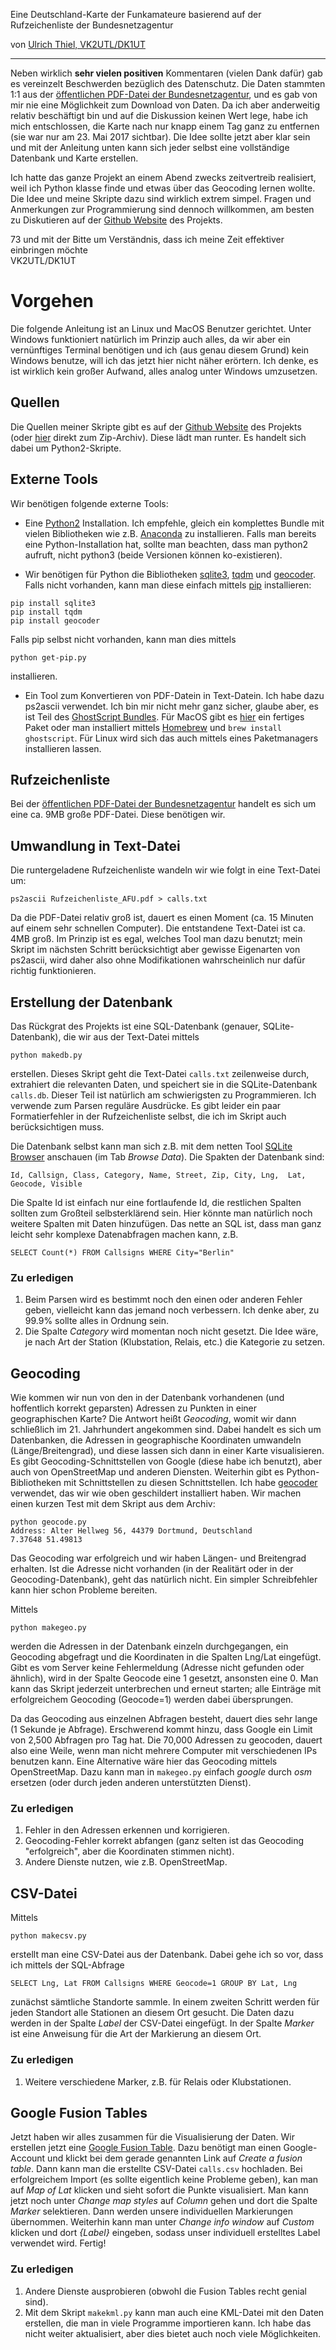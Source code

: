 Eine Deutschland-Karte der Funkamateure basierend auf der Rufzeichenliste der Bundesnetzagentur

von [Ulrich Thiel, VK2UTL/DK1UT](mailto:u-thiel@gmx.net)

---



Neben wirklich **sehr vielen positiven** Kommentaren (vielen Dank dafür) gab es vereinzelt Beschwerden bezüglich des Datenschutz. Die Daten stammten 1:1 aus der [öffentlichen PDF-Datei der Bundesnetzagentur](https://www.bundesnetzagentur.de/SharedDocs/Downloads/DE/Sachgebiete/Telekommunikation/Unternehmen_Institutionen/Frequenzen/Amateurfunk/Rufzeichenliste/Rufzeichenliste_AFU.html), und es gab von mir nie eine Möglichkeit zum Download von Daten. Da ich aber anderweitig relativ beschäftigt bin und auf die Diskussion keinen Wert lege, habe ich mich entschlossen, die Karte nach nur knapp einem Tag ganz zu entfernen (sie war nur am 23. Mai 2017 sichtbar). Die Idee sollte jetzt aber klar sein und mit der Anleitung unten kann sich jeder selbst eine vollständige Datenbank und Karte erstellen.

Ich hatte das ganze Projekt an einem Abend zwecks zeitvertreib realisiert, weil ich Python klasse finde und etwas über das Geocoding lernen wollte. Die Idee und meine Skripte dazu sind wirklich extrem simpel. Fragen und Anmerkungen zur Programmierung sind dennoch willkommen, am besten zu Diskutieren auf der [Github Website](https://github.com/thielul/CallmapGermany.git) des Projekts. 

73 und mit der Bitte um Verständnis, dass ich meine Zeit effektiver einbringen möchte   
VK2UTL/DK1UT


# Vorgehen

Die folgende Anleitung ist an Linux und MacOS Benutzer gerichtet. Unter Windows funktioniert natürlich im Prinzip auch alles, da wir aber ein vernünftiges Terminal benötigen und ich (aus genau diesem Grund) kein Windows benutze, will ich das jetzt hier nicht näher erörtern. Ich denke, es ist wirklich kein großer Aufwand, alles analog unter Windows umzusetzen.

## Quellen
Die Quellen meiner Skripte gibt es auf der [Github Website](https://github.com/thielul/CallmapGermany) des Projekts (oder [hier](https://github.com/thielul/CallmapGermany.git) direkt zum Zip-Archiv). Diese lädt man runter. Es handelt sich dabei um Python2-Skripte.

## Externe Tools

Wir benötigen folgende externe Tools:

* Eine [Python2](https://www.python.org/downloads/) Installation. Ich empfehle, gleich ein komplettes Bundle mit vielen Bibliotheken wie z.B. [Anaconda](https://www.continuum.io/downloads) zu installieren. Falls man bereits eine Python-Installation hat, sollte man beachten, dass man python2 aufruft, nicht python3 (beide Versionen können ko-existieren).

* Wir benötigen für Python die Bibliotheken [sqlite3](https://docs.python.org/2/library/sqlite3.html), [tqdm](https://pypi.python.org/pypi/tqdm) und [geocoder](https://pypi.python.org/pypi/geocoder). Falls nicht vorhanden, kann man diese einfach mittels [pip](https://pip.pypa.io/en/stable/installing/) installieren:

```
pip install sqlite3
pip install tqdm
pip install geocoder
```

Falls pip selbst nicht vorhanden, kann man dies mittels

```
python get-pip.py
```

installieren.

* Ein Tool zum Konvertieren von PDF-Datein in Text-Datein. Ich habe dazu ps2ascii verwendet. Ich bin mir nicht mehr ganz sicher, glaube aber, es ist Teil des [GhostScript Bundles](https://www.ghostscript.com/download/gsdnld.html). Für MacOS gibt es [hier](http://pages.uoregon.edu/koch/) ein fertiges Paket oder man installiert mittels [Homebrew](https://brew.sh/index_de.html) und ```brew install ghostscript```. Für Linux wird sich das auch mittels eines Paketmanagers installieren lassen.

## Rufzeichenliste
Bei der [öffentlichen PDF-Datei der Bundesnetzagentur](https://www.bundesnetzagentur.de/SharedDocs/Downloads/DE/Sachgebiete/Telekommunikation/Unternehmen_Institutionen/Frequenzen/Amateurfunk/Rufzeichenliste/Rufzeichenliste_AFU.html) handelt es sich um eine ca. 9MB große PDF-Datei. Diese benötigen wir.

## Umwandlung in Text-Datei 
Die runtergeladene Rufzeichenliste wandeln wir wie folgt in eine Text-Datei um:

```
ps2ascii Rufzeichenliste_AFU.pdf > calls.txt
``` 
Da die PDF-Datei relativ groß ist, dauert es einen Moment (ca. 15 Minuten auf einem sehr schnellen Computer). Die entstandene Text-Datei ist ca. 4MB groß. Im Prinzip ist es egal, welches Tool man dazu benutzt; mein Skript im nächsten Schritt berücksichtigt aber gewisse Eigenarten von ps2ascii, wird daher also ohne Modifikationen wahrscheinlich nur dafür richtig funktionieren.

## Erstellung der Datenbank

Das Rückgrat des Projekts ist eine SQL-Datenbank (genauer, SQLite-Datenbank), die wir aus der Text-Datei mittels

```
python makedb.py
```

erstellen. Dieses Skript geht die Text-Datei ```calls.txt``` zeilenweise durch, extrahiert die relevanten Daten, und speichert sie in die SQLite-Datenbank ```calls.db```. Dieser Teil ist natürlich am schwierigsten zu Programmieren. Ich verwende zum Parsen reguläre Ausdrücke. Es gibt leider ein paar Formatierfehler in der Rufzeichenliste selbst, die ich im Skript auch berücksichtigen muss. 

Die Datenbank selbst kann man sich z.B. mit dem netten Tool [SQLite Browser](http://sqlitebrowser.org) anschauen (im Tab *Browse Data*). Die Spakten der Datenbank sind:

```
Id, Callsign, Class, Category, Name, Street, Zip, City, Lng,  Lat, Geocode, Visible
```

Die Spalte Id ist einfach nur eine fortlaufende Id, die restlichen Spalten sollten zum Großteil selbsterklärend sein. Hier könnte man natürlich noch weitere Spalten mit Daten hinzufügen. Das nette an SQL ist, dass man ganz leicht sehr komplexe Datenabfragen machen kann, z.B.

```
SELECT Count(*) FROM Callsigns WHERE City="Berlin"
```

### Zu erledigen
  
1. Beim Parsen wird es bestimmt noch den einen oder anderen Fehler geben, vielleicht kann das jemand noch verbessern. Ich denke aber, zu 99.9% sollte alles in Ordnung sein.
2. Die Spalte *Category* wird momentan noch nicht gesetzt. Die Idee wäre, je nach Art der Station (Klubstation, Relais, etc.) die Kategorie zu setzen.

## Geocoding

Wie kommen wir nun von den in der Datenbank vorhandenen (und hoffentlich korrekt geparsten) Adressen zu Punkten in einer geographischen Karte? Die Antwort heißt *Geocoding*, womit wir dann schließlich im 21. Jahrhundert angekommen sind. Dabei handelt es sich um Datenbanken, die Adressen in geographische Koordinaten umwandeln (Länge/Breitengrad), und diese lassen sich dann in einer Karte visualisieren. Es gibt Geocoding-Schnittstellen von Google (diese habe ich benutzt), aber auch von OpenStreetMap und anderen Diensten. Weiterhin gibt es Python-Bibliotheken mit Schnittstellen zu diesen Schnittstellen. Ich habe [geocoder](https://pypi.python.org/pypi/geocoder) verwendet, das wir wie oben geschildert installiert haben. Wir machen einen kurzen Test mit dem Skript aus dem Archiv:

```
python geocode.py
Address: Alter Hellweg 56, 44379 Dortmund, Deutschland
7.37648 51.49813
```

Das Geocoding war erfolgreich und wir haben Längen- und Breitengrad erhalten. Ist die Adresse nicht vorhanden (in der Realitärt oder in der Geocoding-Datenbank), geht das natürlich nicht. Ein simpler Schreibfehler kann hier schon Probleme bereiten.

Mittels

```
python makegeo.py
```

werden die Adressen in der Datenbank einzeln durchgegangen, ein Geocoding abgefragt und die Koordinaten in die Spalten Lng/Lat eingefügt. Gibt es vom Server keine Fehlermeldung (Adresse nicht gefunden oder ähnlich), wird in der Spalte Geocode eine 1 gesetzt, ansonsten eine 0. Man kann das Skript jederzeit unterbrechen und erneut starten; alle Einträge mit erfolgreichem Geocoding (Geocode=1) werden dabei übersprungen.

Da das Geocoding aus einzelnen Abfragen besteht, dauert dies sehr lange (1 Sekunde je Abfrage). Erschwerend kommt hinzu, dass Google ein Limit von 2,500 Abfragen pro Tag hat. Die 70,000 Adressen zu geocoden, dauert also eine Weile, wenn man nicht mehrere Computer mit verschiedenen IPs benutzen kann. Eine Alternative wäre hier das Geocoding mittels OpenStreetMap. Dazu kann man in ```makegeo.py``` einfach *google* durch *osm* ersetzen (oder durch jeden anderen unterstützten Dienst). 

### Zu erledigen
  
1. Fehler in den Adressen erkennen und korrigieren.  
2. Geocoding-Fehler korrekt abfangen (ganz selten ist das Geocoding "erfolgreich", aber die Koordinaten stimmen nicht).  
3. Andere Dienste nutzen, wie z.B. OpenStreetMap.

## CSV-Datei

Mittels 

```
python makecsv.py
```

erstellt man eine CSV-Datei aus der Datenbank. Dabei gehe ich so vor, dass ich mittels der SQL-Abfrage

```
SELECT Lng, Lat FROM Callsigns WHERE Geocode=1 GROUP BY Lat, Lng
```

zunächst sämtliche Standorte sammle. In einem zweiten Schritt werden für jeden Standort alle Stationen an diesem Ort gesucht. Die Daten dazu werden in der Spalte *Label* der CSV-Datei eingefügt. In der Spalte *Marker* ist eine Anweisung für die Art der Markierung an diesem Ort.

### Zu erledigen

1. Weitere verschiedene Marker, z.B. für Relais oder Klubstationen.

## Google Fusion Tables

Jetzt haben wir alles zusammen für die Visualisierung der Daten. Wir erstellen jetzt eine [Google Fusion Table](https://fusiontables.google.com). Dazu benötigt man einen Google-Account und klickt bei dem gerade genannten Link auf *Create a fusion table*. Dann kann man die erstellte CSV-Datei ```calls.csv``` hochladen. Bei erfolgreichem Import (es sollte eigentlich keine Probleme geben), kan man auf *Map of Lat* klicken und sieht sofort die Punkte visualisiert. Man kann jetzt noch unter *Change map styles* auf *Column* gehen und dort die Spalte *Marker* selektieren. Dann werden unsere individuellen Markierungen übernommen. Weiterhin kann man unter *Change info window* auf *Custom* klicken und dort *{Label}* eingeben, sodass unser individuell erstelltes Label verwendet wird. Fertig!

### Zu erledigen

1. Andere Dienste ausprobieren (obwohl die Fusion Tables recht genial sind).
2. Mit dem Skript ```makekml.py``` kann man auch eine KML-Datei mit den Daten erstellen, die man in viele Programme importieren kann. Ich habe das nicht weiter aktualisiert, aber dies bietet auch noch viele Möglichkeiten.